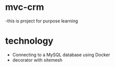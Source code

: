 # mvc-crm
-this is project for purpose learning 
# technology
- Connecting to a MySQL database using Docker
- decorator with sitemesh
